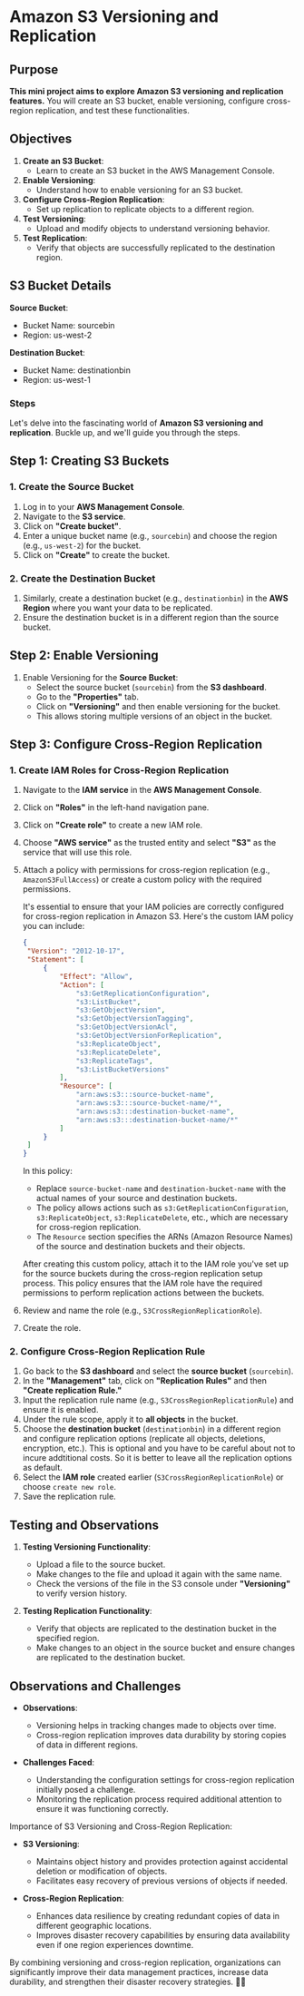 # Amazon S3 Versioning and Replication

## Purpose

**This mini project aims to explore Amazon S3 versioning and replication features.** You will create an S3 bucket, enable versioning, configure cross-region replication, and test these functionalities.

## Objectives

1. **Create an S3 Bucket**:
   - Learn to create an S3 bucket in the AWS Management Console.
2. **Enable Versioning**:
   - Understand how to enable versioning for an S3 bucket.
3. **Configure Cross-Region Replication**:
   - Set up replication to replicate objects to a different region.
4. **Test Versioning**:
   - Upload and modify objects to understand versioning behavior.
5. **Test Replication**:
   - Verify that objects are successfully replicated to the destination region.

## S3 Bucket Details

**Source Bucket**:

- Bucket Name: sourcebin
- Region: us-west-2

**Destination Bucket**:

- Bucket Name: destinationbin
- Region: us-west-1

### Steps

Let's delve into the fascinating world of **Amazon S3 versioning and replication**. Buckle up, and we'll guide you through the steps.

## Step 1: Creating S3 Buckets

### 1. Create the Source Bucket

1. Log in to your **AWS Management Console**.
2. Navigate to the **S3 service**.
3. Click on **"Create bucket"**.
4. Enter a unique bucket name (e.g., `sourcebin`) and choose the region (e.g., `us-west-2`) for the bucket.
5. Click on **"Create"** to create the bucket.

### 2. Create the Destination Bucket

1. Similarly, create a destination bucket (e.g., `destinationbin`) in the **AWS Region** where you want your data to be replicated.
2. Ensure the destination bucket is in a different region than the source bucket.

## Step 2: Enable Versioning

1. Enable Versioning for the **Source Bucket**:
   - Select the source bucket (`sourcebin`) from the **S3 dashboard**.
   - Go to the **"Properties"** tab.
   - Click on **"Versioning"** and then enable versioning for the bucket.
   - This allows storing multiple versions of an object in the bucket.

## Step 3: Configure Cross-Region Replication

### 1. Create IAM Roles for Cross-Region Replication

1. Navigate to the **IAM service** in the **AWS Management Console**.
2. Click on **"Roles"** in the left-hand navigation pane.
3. Click on **"Create role"** to create a new IAM role.
4. Choose **"AWS service"** as the trusted entity and select **"S3"** as the service that will use this role.
5. Attach a policy with permissions for cross-region replication (e.g., `AmazonS3FullAccess`) or create a custom policy with the required permissions.

   It's essential to ensure that your IAM policies are correctly configured for cross-region replication in Amazon S3. Here's the custom IAM policy you can include:

   ```json
   {
   	"Version": "2012-10-17",
   	"Statement": [
   		{
   			"Effect": "Allow",
   			"Action": [
   				"s3:GetReplicationConfiguration",
   				"s3:ListBucket",
   				"s3:GetObjectVersion",
   				"s3:GetObjectVersionTagging",
   				"s3:GetObjectVersionAcl",
   				"s3:GetObjectVersionForReplication",
   				"s3:ReplicateObject",
   				"s3:ReplicateDelete",
   				"s3:ReplicateTags",
   				"s3:ListBucketVersions"
   			],
   			"Resource": [
   				"arn:aws:s3:::source-bucket-name",
   				"arn:aws:s3:::source-bucket-name/*",
   				"arn:aws:s3:::destination-bucket-name",
   				"arn:aws:s3:::destination-bucket-name/*"
   			]
   		}
   	]
   }
   ```

   In this policy:

   - Replace `source-bucket-name` and `destination-bucket-name` with the actual names of your source and destination buckets.
   - The policy allows actions such as `s3:GetReplicationConfiguration`, `s3:ReplicateObject`, `s3:ReplicateDelete`, etc., which are necessary for cross-region replication.
   - The `Resource` section specifies the ARNs (Amazon Resource Names) of the source and destination buckets and their objects.

   After creating this custom policy, attach it to the IAM role you've set up for the source buckets during the cross-region replication setup process. This policy ensures that the IAM role have the required permissions to perform replication actions between the buckets.

6. Review and name the role (e.g., `S3CrossRegionReplicationRole`).
7. Create the role.

### 2. Configure Cross-Region Replication Rule

1. Go back to the **S3 dashboard** and select the **source bucket** (`sourcebin`).
2. In the **"Management"** tab, click on **"Replication Rules"** and then **"Create replication Rule."**
3. Input the replication rule name (e.g., `S3CrossRegionReplicationRule`) and ensure it is enabled.
4. Under the rule scope, apply it to **all objects** in the bucket.
5. Choose the **destination bucket** (`destinationbin`) in a different region and configure replication options (replicate all objects, deletions, encryption, etc.). This is optional and you have to be careful about not to incure addtitional costs. So it is better to leave all the replication options as default.
6. Select the **IAM role** created earlier (`S3CrossRegionReplicationRole`) or choose `create new role`.
7. Save the replication rule.

## Testing and Observations

1. **Testing Versioning Functionality**:

   - Upload a file to the source bucket.
   - Make changes to the file and upload it again with the same name.
   - Check the versions of the file in the S3 console under **"Versioning"** to verify version history.

2. **Testing Replication Functionality**:
   - Verify that objects are replicated to the destination bucket in the specified region.
   - Make changes to an object in the source bucket and ensure changes are replicated to the destination bucket.

## Observations and Challenges

- **Observations**:

  - Versioning helps in tracking changes made to objects over time.
  - Cross-region replication improves data durability by storing copies of data in different regions.

- **Challenges Faced**:
  - Understanding the configuration settings for cross-region replication initially posed a challenge.
  - Monitoring the replication process required additional attention to ensure it was functioning correctly.

Importance of S3 Versioning and Cross-Region Replication:

- **S3 Versioning**:

  - Maintains object history and provides protection against accidental deletion or modification of objects.
  - Facilitates easy recovery of previous versions of objects if needed.

- **Cross-Region Replication**:
  - Enhances data resilience by creating redundant copies of data in different geographic locations.
  - Improves disaster recovery capabilities by ensuring data availability even if one region experiences downtime.

By combining versioning and cross-region replication, organizations can significantly improve their data management practices, increase data durability, and strengthen their disaster recovery strategies. 🌟🔗
